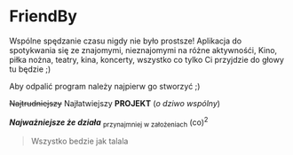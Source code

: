 # FriendBy
Wspólne spędzanie czasu nigdy nie było prostsze! 
Aplikacja do spotykwania się ze znajomymi, nieznajomymi na różne aktywnośći,
Kino, piłka nożna, teatry, kina, koncerty, wszystko co tylko Ci przyjdzie do głowy tu będzie ;)

Aby odpalić program należy najpierw go stworzyć ;) 


~~Najtrudniejszy~~ Najłatwiejszy **PROJEKT** (*o dziwo wspólny*)

***Najważniejsze że działa***
<sub>przynajmniej w założeniach</sub>
(co)<sup>2</sup>


> Wszystko bedzie jak talala
